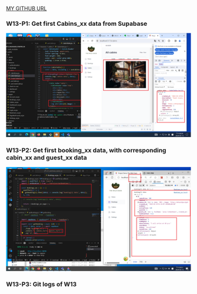 [MY GITHUB URL](https://github.com/soso1554848/1122-wp2-2N_31)

### W13-P1: Get first Cabins_xx data from Supabase

![](w13-p1.png)

### W13-P2: Get first booking_xx data, with corresponding cabin_xx and guest_xx data

![](w13-p2.png)

### W13-P3: Git logs of W13
